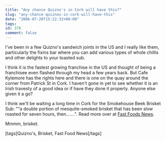 ```yaml
---
title: "Any chance Quizno's in Cork will have this?"
slug: "any-chance-quiznos-in-cork-will-have-this"
date: "2006-07-20T15:22:32+00:00"
tags:
id: 378
comment: false
---
```


I've been in a few Quizno's sandwich joints in the US and I really like them, particularly the fixins bar where you can add various types of whole chillis and other delights to your toasted sub. 

I think it is the fastest growing franchise in the US and thought of being a franchisee even flashed through my head a few years back. But Cafe Kylemore has the rights here and there is one on the quay around the corner from Patrick St in Cork. I haven't gone in yet to see whether it is an Irish travesty of a good idea or if have they done it properly. Anyone else given it a go?

I think we'll be waiting a long time in Cork for the Smokehouse Beek Brisket Sub: "“a double portion of mesquite-smoked brisket that has been slow roasted for seven hours, then.......". Read more over at [Fast Foods News](http://www.foodfacts.info/blog/2006/07/new-smokehouse-sub-from-quiznos.html). 

Mmmm, brisket.

[tags]Quizno's, Brisket, Fast Food News[/tags]
